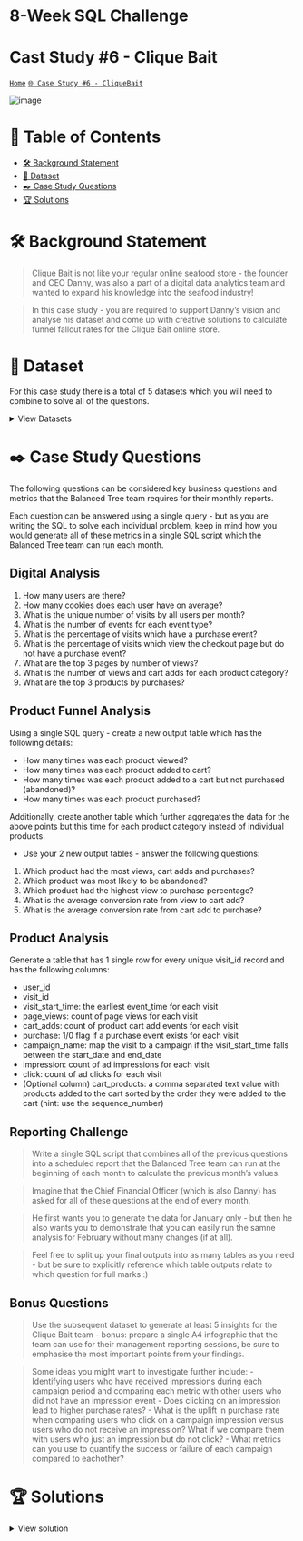 # 8-Week SQL Challenge 
# Cast Study #6 - Clique Bait

[```Home```](https://github.com/adunoluwa1/SQL-8-Weeks-Challenge) [```🌐 Case Study #6 - CliqueBait```](https://8weeksqlchallenge.com/case-study-6/)

![image](https://user-images.githubusercontent.com/99233674/199298666-f9e2ffd8-1966-4ae8-b27a-8790c48bf3db.png)

# 📕 Table of Contents
- [🛠️ Background Statement](https://github.com/adunoluwa1/SQL-8-Weeks-Challenge/tree/main/Week_6#%EF%B8%8F-background-statement)
- [📂 Dataset](https://github.com/adunoluwa1/SQL-8-Weeks-Challenge/tree/main/Week_6#-dataset)
- [✒️ Case Study Questions](https://github.com/adunoluwa1/SQL-8-Weeks-Challenge/tree/main/Week_6#%EF%B8%8F-case-study-questions) 
- [🏆 Solutions](https://github.com/adunoluwa1/SQL-8-Weeks-Challenge/tree/main/Week_6#-solutions)

# 🛠️ Background Statement
> Clique Bait is not like your regular online seafood store - the founder and CEO Danny, was also a part of a digital data analytics team and wanted to expand his knowledge into the seafood industry!

> In this case study - you are required to support Danny’s vision and analyse his dataset and come up with creative solutions to calculate funnel fallout rates for the Clique Bait online store.

# 📂 Dataset
For this case study there is a total of 5 datasets which you will need to combine to solve all of the questions.

<details><summary>View Datasets</summary>
  <p>

- Users
    
  Customers who visit the Clique Bait website are tagged via their cookie_id.
    
  <details><summary>View table</summary>
    <p>
  
  ```
  Users table
  ```
    </p>
  </details>

- Events
  
  Customer visits are logged in this events table at a cookie_id level and the event_type and page_id values can be used to join onto relevant satellite tables to obtain further information about each event. The sequence_number is used to order the events within each visit.

  <details><summary>View table</summary>
    <p>
  
    ```
    Events table
    ```
    </p>
  </details>

- Event Identifier
    
  The event_identifier table shows the types of events which are captured by Clique Bait’s digital data systems.
  
    <details><summary>View table</summary>
    <p>
    
    ```
    Event Identifier table
    ```
    </p>
  </details>

- Campaign Identifier
  
  This table shows information for the 3 campaigns that Clique Bait has ran on their website so far in 2020.

  <details><summary>View table</summary>
    <p>
  
    ```
    Campaign Identifier table
    ```
    </p>
  </details>

- Page Hierarchy
  
  This table lists all of the pages on the Clique Bait website which are tagged and have data passing through from user interaction events.

  <details><summary>View table</summary>
    <p>
  
    ```
    Page Hierarchy table
    ```
    </p>
  </details>    
    
    
  </p>
</details>
  
  
# ✒️ Case Study Questions
The following questions can be considered key business questions and metrics that the Balanced Tree team requires for their monthly reports.

Each question can be answered using a single query - but as you are writing the SQL to solve each individual problem, keep in mind how you would generate all of these metrics in a single SQL script which the Balanced Tree team can run each month.

## Digital Analysis
   1. How many users are there?
   2. How many cookies does each user have on average?
   3. What is the unique number of visits by all users per month?
   4. What is the number of events for each event type?
   5. What is the percentage of visits which have a purchase event?
   6. What is the percentage of visits which view the checkout page but do not have a purchase event?
   7. What are the top 3 pages by number of views?
   8. What is the number of views and cart adds for each product category?
   9. What are the top 3 products by purchases?

## Product Funnel Analysis
   Using a single SQL query - create a new output table which has the following details:
   - How many times was each product viewed?
   - How many times was each product added to cart?
   - How many times was each product added to a cart but not purchased (abandoned)?
   - How many times was each product purchased?
   
   Additionally, create another table which further aggregates the data for the above points but this time for each product category instead of individual products.
   - Use your 2 new output tables - answer the following questions:
   
   1. Which product had the most views, cart adds and purchases?
   2. Which product was most likely to be abandoned?
   3. Which product had the highest view to purchase percentage?
   4. What is the average conversion rate from view to cart add?
   5. What is the average conversion rate from cart add to purchase?
   
## Product Analysis
   
   Generate a table that has 1 single row for every unique visit_id record and has the following columns:
   - user_id
   - visit_id
   - visit_start_time: the earliest event_time for each visit
   - page_views: count of page views for each visit
   - cart_adds: count of product cart add events for each visit
   - purchase: 1/0 flag if a purchase event exists for each visit
   - campaign_name: map the visit to a campaign if the visit_start_time falls between the start_date and end_date
   - impression: count of ad impressions for each visit
   - click: count of ad clicks for each visit
   - (Optional column) cart_products: a comma separated text value with products added to the cart sorted by the order they were added to the cart (hint: use the sequence_number)

## Reporting Challenge
  > Write a single SQL script that combines all of the previous questions into a scheduled report that the Balanced Tree team can run at the beginning of each month to calculate the previous month’s values.
  
  > Imagine that the Chief Financial Officer (which is also Danny) has asked for all of these questions at the end of every month.
  
  > He first wants you to generate the data for January only - but then he also wants you to demonstrate that you can easily run the samne analysis for February without many changes (if at all).
  
  > Feel free to split up your final outputs into as many tables as you need - but be sure to explicitly reference which table outputs relate to which question for full marks :)
   
## Bonus Questions
  > Use the subsequent dataset to generate at least 5 insights for the Clique Bait team - bonus: prepare a single A4 infographic that the team can use for their management reporting sessions, be sure to emphasise the most important points from your findings.

  > Some ideas you might want to investigate further include:
    - Identifying users who have received impressions during each campaign period and comparing each metric with other users who did not have an impression event
    - Does clicking on an impression lead to higher purchase rates?
    - What is the uplift in purchase rate when comparing users who click on a campaign impression versus users who do not receive an impression? What if we compare them with users who just an impression but do not click?
    - What metrics can you use to quantify the success or failure of each campaign compared to eachother?


# 🏆 Solutions
  <details><summary>View solution</summary>
  <p>
  
#### Digital Analysis
   1. How many users are there?
    
```sql
            SELECT COUNT(DISTINCT user_id) AS [#Users]
            FROM events e
            LEFT JOIN users u
            ON u.cookie_id =e.cookie_id

            SELECT COUNT(DISTINCT user_id) AS [#Users]
            FROM users
```
   2. How many cookies does each user have on average?
        
```sql
        -- Using Group
            SELECT AVG(#cookies) AS Avg_Cookies
            FROM    
                (SELECT user_id, COUNT(cookie_id) AS [#cookies]
                FROM users
                GROUP BY user_id) Q

        -- Using Window Functions
            SELECT AVG(#cookies) AS Avg_Cookies
            FROM
                (SELECT user_id,
                 COUNT(cookie_id) OVER(PARTITION BY user_id) AS [#cookies]
                 FROM users) Q
        
```
   3. What is the unique number of visits by all users per month?
       
```sql
        -- Using Window Fuctions    
            SELECT DISTINCT Num, [Month], LAST_VALUE([#Rank]) OVER(PARTITION BY Month ORDER BY Month) AS #Visits
            FROM    
                (SELECT DISTINCT DATEPART(MM,event_time) AS Num, DATENAME(MM,event_time) AS Month, Visit_id,
                    DENSE_RANK() OVER(PARTITION BY DATEPART(MM,event_time) ORDER BY Visit_id) AS [#Rank]
                FROM events) Q
            ORDER BY Num
        

        -- Using Group By
            SELECT DATEPART(MM,event_time) AS Num, DATENAME(MM,event_time) AS Month,
                   COUNT(DISTINCT visit_id) AS #visits
            FROM events
            GROUP BY DATEPART(MM,event_time), DATENAME(MM,event_time)
            ORDER BY [Num]
        
        -- Using Correlated Subqueries
            SELECT DISTINCT DATEPART(MM,event_time) AS Num, DATENAME(MM,event_time) AS Month,
                   (SELECT COUNT(DISTINCT v.visit_id)
                    FROM events v
                    WHERE DATEPART(MM,v.event_time) = DATEPART(MM,e.event_time)) #visits
            FROM events e
            ORDER BY [Num]
    
```
   4. What is the number of events for each event type?
           
```sql
        -- Using Group By
            SELECT event_type, COUNT(*) AS #events
            FROM events
            GROUP BY event_type
            ORDER BY event_type
        -- Using WIndow functions
            SELECT DISTINCT event_type, COUNT(*) OVER(PARTITION BY event_type) AS #events
            FROM events
            ORDER BY event_type
        -- Using correlated subquery
            SELECT DISTINCT event_type, 
                   (SELECT COUNT(*)
                    FROM events v
                    WHERE v.event_type = e.event_type) #events
            FROM events e
            ORDER BY event_type    
```
   5. What is the percentage of visits which have a purchase event?
          
```sql
        -- Using CTEs
            WITH 
                tot_visits AS
                (SELECT COUNT(DISTINCT visit_id) #Total
                FROM events),
                tot_purchase AS
                (SELECT COUNT(DISTINCT visit_id) #Purchase
                FROM events
                WHERE event_type = 3)

                SELECT CAST((#purchase*100.0)/#Total AS DEC(10,2)) AS [% Purchase Events]
                FROM tot_visits, tot_purchase

        -- By CTEs and Pivoting
            -- Using CTEs
                -- Packing CTE
                    WITH temp_CTE AS    
                        -- Derived Table
                            (SELECT *
                            FROM
                                (SELECT COALESCE(CONVERT(VARCHAR(10),event_type), 'Total') Event_type, COUNT(DISTINCT visit_id)  #Visits 
                                FROM events e
                                GROUP BY ROLLUP(event_type)) Q
                        -- Pivoting
                            PIVOT(
                                SUM(#Visits)
                                FOR [Event_type] IN(
                                    "1","2","3","4","5",
                                    [Total]
                                )
                            ) AS Pivot_Table)
                -- Main Query No need for Page View because all Page views were visits i.e. 100%
                    SELECT  CAST(([2]*100.0)/Total AS DEC(10,2)) AS [% Add to Cart Events], 
                            CAST(([3]*100.0)/Total AS DEC(10,2)) AS [% Purchase Events],
                            CAST(([4]*100.0)/Total AS DEC(10,2)) AS [% Ad Impression Events],
                            CAST(([5]*100.0)/Total AS DEC(10,2)) AS [% Ad Click Events]
                    FROM temp_CTE


        -- Using Subqueries
            SELECT event_type, CAST((#Visits*100.0)/#Total AS DEC(10,2)) AS [%Events]
            FROM    
                (SELECT DISTINCT event_type,
                    (SELECT COUNT(DISTINCT visit_id)
                    FROM events v 
                    WHERE v.event_type = e.event_type) AS #Visits,
                    (SELECT COUNT(DISTINCT visit_id)
                    FROM events) AS #Total
                FROM events e) Q    
```
   6. What is the percentage of visits which view the checkout page but do not have a purchase event?
          
```sql
        -- Using Subqueries
            SELECT CONCAT(CAST(#Visits * 100.0/#Total AS DEC(10,2)),'%') AS perc_visits
            FROM    
                (SELECT
                    (SELECT COUNT(*)
                     FROM events
                     WHERE page_id = 12 AND visit_id NOT IN (SELECT visit_id
                                                             FROM events
                                                             WHERE event_type = 3)) AS #Visits,
                    (SELECT COUNT(DISTINCT visit_id) 
                    FROM events) AS #Total) Q
            --
    
```
   7. What are the top 3 pages by number of views?
          
```sql
         -- Group By
            SELECT TOP 3 page_name, COUNT(DISTINCT visit_id) AS #Views
            FROM events e
            LEFT JOIN page_hierarchy p
            ON p.page_id = e.page_id
            GROUP BY page_name
            ORDER BY #Views DESC
        -- Window functions
            SELECT DISTINCT TOP 3 page_name, LAST_VALUE(#Views) OVER(PARTITION BY page_name ORDER BY page_name) #Views
            FROM
                (SELECT DISTINCT page_name, visit_id, DENSE_RANK() OVER(PARTITION BY page_name ORDER BY visit_id)  AS #Views
                FROM events e
                LEFT JOIN page_hierarchy p
                ON p.page_id = e.page_id) Q
            ORDER BY #Views DESC   
```
   8. What is the number of views and cart adds for each product category?
     
```sql
        -- Correlated subqueries
            SELECT DISTINCT p.product_category, 
                (SELECT COUNT(*)
                 FROM events v1
                 LEFT JOIN page_hierarchy ph
                 ON v1.page_id = ph.page_id
                 WHERE event_type = 1
                 AND p.product_category = ph.product_category) Views,
                (SELECT COUNT(*)
                 FROM events v
                 LEFT JOIN page_hierarchy ph
                 ON v.page_id = ph.page_id
                 WHERE event_type = 2
                 AND p.product_category = ph.product_category) Cart_Adds
            FROM page_hierarchy p
            WHERE product_category IS NOT NULL
            ORDER BY product_category

        -- Using Group BY
            WITH Views AS
                (SELECT product_category, COUNT(event_type) AS #views
                FROM events e
                LEFT JOIN page_hierarchy p
                ON e.page_id = p.page_id
                WHERE p.product_category IS NOT NULL
                AND event_type = 1
                GROUP BY product_category),
                Cart_Adds AS
                (SELECT product_category, COUNT(event_type) AS #cart_adds
                FROM events e
                LEFT JOIN page_hierarchy p
                ON e.page_id = p.page_id
                WHERE p.product_category IS NOT NULL
                AND event_type = 2
                GROUP BY product_category)

            SELECT v.product_category, #views, #cart_adds
            FROM Views v
            LEFT JOIN Cart_Adds c
            ON v.product_category = c.product_category    
``` 
   9. What are the top 3 products by purchases?
        
```sql
        SELECT TOP 3 page_name, COUNT(visit_id) AS #Purchases
        FROM events e
        LEFT JOIN page_hierarchy p
        ON e.page_id = p.page_id
        WHERE event_type = 2 
        AND visit_id IN (SELECT visit_id
                         FROM events 
                         WHERE event_type = 3)
        GROUP BY page_name
        ORDER BY #Purchases DESC    
```
    
## Product Funnel Analysis
   Using a single SQL query - create a new output table which has the following details:
   - How many times was each product viewed?
   - How many times was each product added to cart?
   - How many times was each product added to a cart but not purchased (abandoned)?
   - How many times was each product purchased?
   
```sql
        CREATE OR ALTER VIEW Product AS
        WITH 
            Views AS
                (SELECT COALESCE(CONVERT(VARCHAR(10),product_id),'Total') product_id, COUNT(*) #views
                FROM events e 
                LEFT JOIN page_hierarchy p
                ON e.page_id = p.page_id
                WHERE event_type = 1 AND product_id IS NOT NULL
                GROUP BY ROLLUP(product_id)),
            CartAdds AS
                (SELECT COALESCE(CONVERT(VARCHAR(10),product_id),'Total') product_id, COUNT(*) #cartadds
                FROM events e 
                LEFT JOIN page_hierarchy p
                ON e.page_id = p.page_id
                WHERE event_type = 2 AND product_id IS NOT NULL
                GROUP BY ROLLUP(product_id)),
            Abandons AS
                (SELECT COALESCE(CONVERT(VARCHAR(10),product_id),'Total') product_id, COUNT(*) #abandons
                FROM events e
                LEFT JOIN page_hierarchy p
                ON e.page_id = p.page_id
                WHERE visit_id NOT IN (SELECT DISTINCT visit_id
                                    FROM events  
                                    WHERE event_type = 3)
                AND event_type = 2 AND product_id IS NOT NULL 
                GROUP BY ROLLUP(product_id)),
            Purchased AS
                (SELECT COALESCE(CONVERT(VARCHAR(10),product_id),'Total') product_id, COUNT(visit_id) AS #purchased
                FROM events e
                LEFT JOIN page_hierarchy p
                ON e.page_id = p.page_id
                WHERE event_type = 2 
                AND visit_id IN (SELECT visit_id
                                FROM events 
                                WHERE event_type = 3)
                GROUP BY ROLLUP(product_id))
        
        SELECT COALESCE(page_name, 'Total') Name, v.product_id, #views, #cartadds, #abandons, #purchased
        FROM Views v
        LEFT JOIN CartAdds c
            ON v.product_id = c.product_id
        LEFT JOIN Abandons a
            ON v.product_id = a.product_id
        LEFT JOIN Purchased p
            ON v.product_id = p.product_id
        LEFT JOIN page_hierarchy ph
            ON v.product_id = CONVERT(VARCHAR(10),ph.product_id)    
```
   Additionally, create another table which further aggregates the data for the above points but this time for each product category instead of individual products.
   
```sql
        WITH 
            Views AS
                (SELECT COALESCE(CONVERT(VARCHAR(10),product_category),'Total') product_category, COUNT(*) #views
                FROM events e 
                LEFT JOIN page_hierarchy p
                ON e.page_id = p.page_id
                WHERE event_type = 1 AND product_category IS NOT NULL
                GROUP BY ROLLUP(product_category)),
            CartAdds AS
                (SELECT COALESCE(CONVERT(VARCHAR(10),product_category),'Total') product_category, COUNT(*) #cartadds
                FROM events e 
                LEFT JOIN page_hierarchy p
                ON e.page_id = p.page_id
                WHERE event_type = 2 AND product_category IS NOT NULL
                GROUP BY ROLLUP(product_category)),
            Abandons AS
                (SELECT COALESCE(CONVERT(VARCHAR(10),product_category),'Total') product_category, COUNT(*) #abandons
                FROM events e
                LEFT JOIN page_hierarchy p
                ON e.page_id = p.page_id
                WHERE visit_id NOT IN (SELECT DISTINCT visit_id
                                    FROM events  
                                    WHERE event_type = 3)
                AND event_type = 2 AND product_category IS NOT NULL 
                GROUP BY ROLLUP(product_category)),
            Purchased AS
                (SELECT COALESCE(CONVERT(VARCHAR(10),product_category),'Total') product_category, COUNT(visit_id) AS #purchased
                FROM events e
                LEFT JOIN page_hierarchy p
                ON e.page_id = p.page_id
                WHERE event_type = 2 
                AND visit_id IN (SELECT visit_id
                                FROM events 
                                WHERE event_type = 3)
                GROUP BY ROLLUP(product_category))
        
        SELECT COALESCE(v.product_category, 'Total') Name, #views, #cartadds, #abandons, #purchased
        FROM Views v
        LEFT JOIN CartAdds c
            ON v.product_category = c.product_category
        LEFT JOIN Abandons a
            ON v.product_category = a.product_category
        LEFT JOIN Purchased p
            ON v.product_category = p.product_category    
```
    
   - Use your 2 new output tables - answer the following questions:
   
   1. Which product had the most views, cart adds and purchases?
   
```sql
        SELECT DISTINCT
            (SELECT Name FROM Product WHERE #views = (SELECT MAX(#views) FROM Product WHERE Name NOT IN ('Total'))) [Most Views],
            (SELECT Name FROM Product WHERE #cartadds = (SELECT MAX(#cartadds) FROM Product WHERE Name NOT IN ('Total'))) [Most Cart Adds],
            (SELECT Name FROM Product WHERE #purchased = (SELECT MAX(#purchased) FROM Product WHERE Name NOT IN ('Total'))) [Most Purchased]
        FROM Product    
```
   2. Which product was most likely to be abandoned?
   
```sql
        SELECT Name
        FROM Product
        WHERE #abandons = (SELECT MAX(#abandons)
                           FROM Product
                           WHERE Name NOT IN ('Total'))    
```
   3. Which product had the highest view to purchase percentage?
   
```sql
        SELECT TOP 1 Name, CAST(#purchased * 100.0/#views AS DEC(10,2)) AS [perc_view_purchase]
        FROM Product
        WHERE Name <> 'Total'
        ORDER BY [perc_view_purchase] DESC    
```
   4. What is the average conversion rate from view to cart add?
   
```sql
        SELECT AVG([view_addcart_ rate]) AS Avg_conversion_rate
        FROM
            (SELECT Name, CAST(#cartadds * 100.0/#views AS DEC(10,2)) AS [view_addcart_ rate]
            FROM Product) Q 
```
   5. What is the average conversion rate from cart add to purchase?
   
```sql
        SELECT AVG([addcart_purchase_rate]) AS Avg_conversion_rate
        FROM
            (SELECT Name, CAST(#purchased * 100.0/#cartadds AS DEC(10,2)) AS [addcart_purchase_rate]
            FROM Product) Q    
```
## Product Analysis
   
   Generate a table that has 1 single row for every unique visit_id record and has the following columns:
   - user_id
   - visit_id
   - visit_start_time: the earliest event_time for each visit
   - page_views: count of page views for each visit
   - cart_adds: count of product cart add events for each visit
   - purchase: 1/0 flag if a purchase event exists for each visit
   - campaign_name: map the visit to a campaign if the visit_start_time falls between the start_date and end_date
   - impression: count of ad impressions for each visit
   - click: count of ad clicks for each visit
   - (Optional column) cart_products: a comma separated text value with products added to the cart sorted by the order they were added to the cart (hint: use the sequence_number)
  
```sql
     SELECT DISTINCT user_id, visit_id, 
           MIN(e.event_time) OVER(PARTITION BY visit_id) visit_start_time,
           COUNT(e.page_id) OVER(PARTITION BY visit_id) page_views,
           (SELECT COUNT(v.page_id) FROM events v
             LEFT JOIN page_hierarchy ph ON v.page_id = ph.page_id
             WHERE ph.product_category IS NOT NULL
             AND v.event_type = 2
             AND e.visit_id = v.visit_id) AS cart_adds,
           CASE WHEN (SELECT COUNT(*) FROM events n WHERE n.event_type = 3 AND e.visit_id = n.visit_id) >= 1 THEN 1
                ELSE 0
            END AS Purchase,
           campaign_name,
           (SELECT COUNT(*)
            FROM events t
            WHERE t.event_type = 4
            AND e.visit_id = t.visit_id) AS impression,
           (SELECT COUNT(*)
            FROM events t
            WHERE t.event_type = 5
            AND e.visit_id = t.visit_id) AS click,
           (SELECT STRING_AGG(page_name,',') AS cart
            FROM events s
            LEFT JOIN page_hierarchy ph ON s.page_id = ph.page_id
            WHERE ph.product_category IS NOT NULL
            AND s.event_type = 2
            AND s.visit_id = e.visit_id) AS cart_products
    FROM events e
    LEFT JOIN users u 
    ON e.cookie_id = u.cookie_id
    LEFT JOIN campaign_identifier c
    ON e.event_time BETWEEN c.start_date AND c.end_date
    LEFT JOIN page_hierarchy p
    ON e.page_id = p.page_id
   
```
  
  </p>
  </details>

